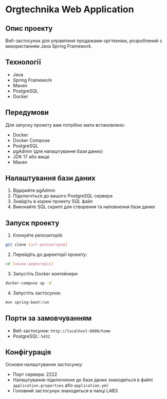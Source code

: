 # Orgtechnika Web Application

## Опис проекту
Веб-застосунок для управління продажами оргтехніки, розроблений з використанням Java Spring Framework.

## Технології
- Java
- Spring Framework
- Maven
- PostgreSQL
- Docker

## Передумови
Для запуску проекту вам потрібно мати встановлено:
- Docker
- Docker Compose
- PostgreSQL
- pgAdmin (для налаштування бази даних)
- JDK 17 або вище
- Maven

## Налаштування бази даних
1. Відкрийте pgAdmin
2. Підключіться до вашого PostgreSQL сервера
3. Знайдіть в корені проекту SQL файл
4. Виконайте SQL скрипт для створення та наповнення бази даних

## Запуск проекту
1. Клонуйте репозиторій:
```bash
git clone [url-репозиторію]
```

2. Перейдіть до директорії проекту:
```bash
cd [назва-директорії]
```

3. Запустіть Docker контейнери:
```bash
docker-compose up -d
```

4. Запустіть застосунок:
```bash
mvn spring-boot:run
```

## Порти за замовчуванням
- Веб-застосунок: `http://localhost:8080/home`
- PostgreSQL: `5432`


## Конфігурація
Основні налаштування застосунку:
- Порт сервера: 2222
- Налаштування підключення до бази даних знаходяться в файлі `application.properties` або `application.yml`
- Головний застосунук знаходиться в папці LAB3
